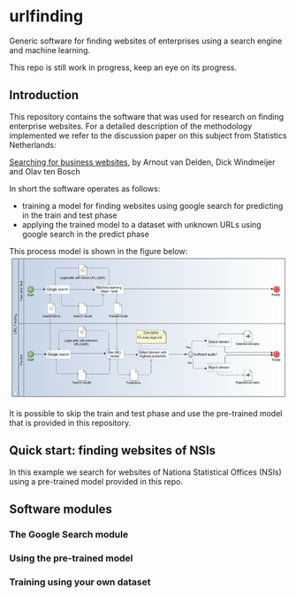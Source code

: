 # urlfinding
Generic software for finding websites of enterprises using a search engine and machine learning.

This repo is still work in progress, keep an eye on its progress.

## Introduction
This repository contains the software that was used for research on finding enterprise websites.
For a detailed description of the methodology implemented we refer to the
discussion paper on this subject from Statistics Netherlands:

[Searching for business websites](https://www.cbs.nl/en-gb/background/2020/01/searching-for-business-websites), by Arnout van Delden, Dick Windmeijer and Olav ten Bosch

In short the software operates as follows:
* training a model for finding websites using google search for predicting in the train and test phase
* applying the trained model to a dataset with unknown URLs using google search in the predict phase

This process model is shown in the figure below:
![process model](docs/urlfinding_process_model.png)

It is possible to skip the train and test phase and use the pre-trained model that is provided in this repository.

## Quick start: finding websites of NSIs

In this example we search for websites of Nationa Statistical Offices (NSIs) using a pre-trained model provided in this repo.

<TODO> 

## Software modules

### The Google Search module

### Using the pre-trained model

### Training using your own dataset

